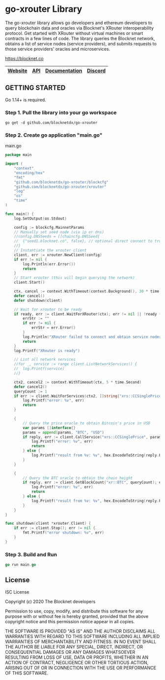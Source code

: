go-xrouter Library
=====================================

The go-xrouter library allows go developers and ethereum developers to query blockchain data and oracles via Blocknet's XRouter interoperability protocol. Get started with XRouter without virtual machines or smart contracts in a few lines of code. The library queries the Blocknet network, obtains a list of service nodes (service providers), and submits requests to those service providers' oracles and microservices.

https://blocknet.co

[Website](https://blocknet.co) | [API](https://api.blocknet.co) | [Documentation](https://docs.blocknet.co) | [Discord](https://discord.gg/2e6s7H8)
-------------|-------------|-------------|-------------

GETTING STARTED
---------------

Go 1.14+ is required.

### Step 1. Pull the library into your go workspace

```
go get -d github.com/blocknetdx/go-xrouter
```

### Step 2. Create go application "main.go"

main.go

```go
package main

import (
	"context"
	"encoding/hex"
	"fmt"
	"github.com/blocknetdx/go-xrouter/blockcfg"
	"github.com/blocknetdx/go-xrouter/xrouter"
	"log"
	"os"
	"time"
)

func main() {
	log.SetOutput(os.Stdout)

	config := blockcfg.MainnetParams
	// Manually set seed node (via ip or dns)
	//config.DNSSeeds = []chaincfg.DNSSeed{
	//	{"seed1.blocknet.co", false}, // optional direct connect to trusted node
	//}
	// Instantiate the xrouter client
	client, err := xrouter.NewClient(config)
	if err != nil {
		log.Println(err.Error())
		return
	}
	// Start xrouter (this will begin querying the network)
	client.Start()

	ctx, cancel := context.WithTimeout(context.Background(), 30 * time.Second)
	defer cancel()
	defer shutdown(client)

	// Wait for xrouter to be ready
	if ready, err := client.WaitForXRouter(ctx); err != nil || !ready {
		errStr := ""
		if err != nil {
			errStr = err.Error()
		}
		log.Println("XRouter failed to connect and obtain service nodes", errStr)
		return
	}
	log.Printf("XRouter is ready")

	// List all network services
	//for _, service := range client.ListNetworkServices() {
	//	log.Printf(service)
	//}

	ctx2, cancel2 := context.WithTimeout(ctx, 5 * time.Second)
	defer cancel2()
	queryCount := 1
	if err := client.WaitForServices(ctx2, []string{"xrs::CCSinglePrice","xr::BTC"}, queryCount); err != nil {
		log.Printf("error: %v", err)
		return
	}

	{
		// Query the price oracle to obtain Bitcoin's price in USD
		var params []interface{}
		params = append(params, "BTC", "USD")
		if reply, err := client.CallService("xrs::CCSinglePrice", params, queryCount); err != nil {
			log.Printf("error: %v", err)
			return
		} else {
			log.Printf("result from %v: %v", hex.EncodeToString(reply.Pubkey), string(reply.Reply))
		}
	}

	{
		// Query the BTC oracle to obtain the chain height
		if reply, err := client.GetBlockCount("xr::BTC", queryCount); err != nil {
			log.Printf("error: %v", err)
			return
		} else {
			log.Printf("result from %v: %v", hex.EncodeToString(reply.Pubkey), string(reply.Reply))
		}
	}
}

func shutdown(client *xrouter.Client) {
	if err := client.Stop(); err != nil {
		fmt.Printf("error shutdown: %v", err)
	}
}
```

### Step 3. Build and Run

```go
go run main.go
```

License
-------

ISC License

Copyright (c) 2020 The Blocknet developers

Permission to use, copy, modify, and distribute this software for any
purpose with or without fee is hereby granted, provided that the above
copyright notice and this permission notice appear in all copies.

THE SOFTWARE IS PROVIDED "AS IS" AND THE AUTHOR DISCLAIMS ALL WARRANTIES
WITH REGARD TO THIS SOFTWARE INCLUDING ALL IMPLIED WARRANTIES OF
MERCHANTABILITY AND FITNESS. IN NO EVENT SHALL THE AUTHOR BE LIABLE FOR
ANY SPECIAL, DIRECT, INDIRECT, OR CONSEQUENTIAL DAMAGES OR ANY DAMAGES
WHATSOEVER RESULTING FROM LOSS OF USE, DATA OR PROFITS, WHETHER IN AN
ACTION OF CONTRACT, NEGLIGENCE OR OTHER TORTIOUS ACTION, ARISING OUT OF
OR IN CONNECTION WITH THE USE OR PERFORMANCE OF THIS SOFTWARE.